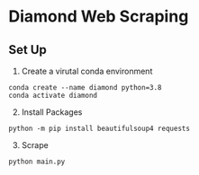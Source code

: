 # Diamond Web Scraping

## Set Up

1. Create a virutal conda environment
```
conda create --name diamond python=3.8
conda activate diamond
```

2. Install Packages
```
python -m pip install beautifulsoup4 requests
```

3. Scrape
```
python main.py
```